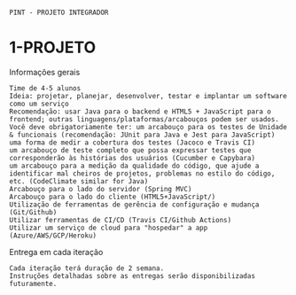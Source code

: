                                                                          PINT - PROJETO INTEGRADOR


# 1-PROJETO

Informações gerais

    Time de 4-5 alunos
    Ideia: projetar, planejar, desenvolver, testar e implantar um software como um serviço
    Recomendação: usar Java para o backend e HTML5 + JavaScript para o frontend; outras linguagens/plataformas/arcabouços podem ser usados.
    Você deve obrigatoriamente ter: um arcabouço para os testes de Unidade & funcionais (recomendação: JUnit para Java e Jest para JavaScript)
    uma forma de medir a cobertura dos testes (Jacoco e Travis CI)
    um arcabouço de teste completo que possa expressar testes que corresponderão às histórias dos usuários (Cucumber e Capybara)
    um arcabouço para a medição da qualidade do código, que ajude a identificar mal cheiros de projetos, problemas no estilo do código, etc. (CodeClimate similar for Java)
    Arcabouço para o lado do servidor (Spring MVC)
    Arcabouço para o lado do cliente (HTML5+JavaScript/)
    Utilização de ferramentas de gerência de configuração e mudança (Git/Github)
    Utilizar ferramentas de CI/CD (Travis CI/Github Actions)
    Utilizar um serviço de cloud para "hospedar" a app (Azure/AWS/GCP/Heroku)

Entrega em cada iteração

    Cada iteração terá duração de 2 semana.
    Instruções detalhadas sobre as entregas serão disponibilizadas futuramente.
